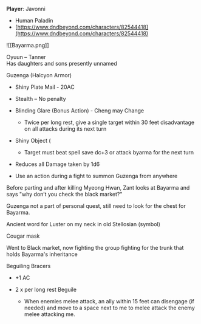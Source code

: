 **Player**: Javonni
- Human Paladin
- [https://www.dndbeyond.com/characters/82544418](https://www.dndbeyond.com/characters/82544418)

![[Bayarma.png]]

Oyuun – Tanner  
Has daughters and sons presently unnamed

Guzenga (Halcyon Armor)
 
- Shiny Plate Mail - 20AC
- Stealth – No penalty
- Blinding Glare (Bonus Action) - Cheng may Change
    
    - Twice per long rest, give a single target within 30 feet disadvantage on all attacks during its next turn
- Shiny Object (
    
    - Target must beat spell save dc+3 or attack byarma for the next turn
- Reduces all Damage taken by 1d6
- Use an action during a fight to summon Guzenga from anywhere

Before parting and after killing Myeong Hwan, Zant looks at Bayarma and says "why don’t you check the black market?"

Guzenga not a part of personal quest, still need to look for the chest for Bayarma.

Ancient word for Luster on my neck in old Stellosian (symbol)
 
Cougar mask
 
Went to Black market, now fighting the group fighting for the trunk that holds Bayarma's inheritance
 
Beguiling Bracers

- +1 AC
- 2 x per long rest Beguile
    
    - When enemies melee attack, an ally within 15 feet can disengage (if needed) and move to a space next to me to melee attack the enemy melee attacking me.